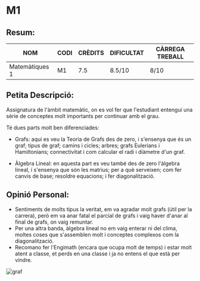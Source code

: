 # M1
## Resum:
| NOM | CODI | CRÈDITS | DIFICULTAT | CÀRREGA TREBALL | 
| --- | ---- | ------- | -----------| --------------- |
| Matemàtiques 1 | M1 |   7.5   |    8.5/10    |       8/10      | 

## Petita Descripció:
Assignatura de l'àmbit matemàtic, on es vol fer que l'estudiant entengui una sèrie de conceptes molt importants per continuar amb el grau.

Té dues parts molt ben diferenciades: 

- Grafs: aquí es veu la Teoria de Grafs des de zero, i s'ensenya que és un graf; tipus de graf; camins i cicles; arbres; grafs Eulerians i Hamiltonians; connectivitat i com calcular el radi i diàmetre d'un graf. <br>

- Àlgebra Lineal: en aquesta part es veu també des de zero l'àlgebra lineal, i s'ensenya que són les matrius; per a què serveixen; com fer canvis de base; resoldre equacions; i fer diagonalització. 

## Opinió Personal:
- Sentiments de molts tipus la veritat, em va agradar molt grafs (útil per la carrera), però em va anar fatal el parcial de grafs i vaig haver d'anar al final de grafs, on vaig remuntar.
- Per una altra banda, àlgebra lineal no em vaig enterar ni del clima, moltes coses que s'assemblen molt i conceptes complexos com la diagonalització.
- Recomano fer l'Engimath (encara que ocupa molt de temps) i estar molt atent a classe, et perds en una classe i ja no entens el que està per vindre. 

![graf](https://github.com/user-attachments/assets/db48c6aa-55c0-49a0-b682-bf363eb625cb)
